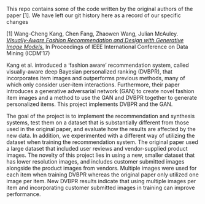This repo contains some of the code written by the original authors of the paper [1]. We have left our git history here as a record of our specific changes

[1] Wang-Cheng Kang, Chen Fang, Zhaowen Wang, Julian McAuley. *[Visually-Aware Fashion Recommendation and Design with Generative Image Models.](http://cseweb.ucsd.edu/~jmcauley/pdfs/icdm17.pdf)* In Proceedings of IEEE International Conference on Data Mining (ICDM'17)

Kang et al. introduced a ‘fashion aware’ recommendation system, called visually-aware deep Bayesian personalized ranking (DVBPR), that incorporates item images and outperforms previous methods, many of which only consider user-item interactions. Furthermore, their paper introduces a generative adversarial network (GAN) to create novel fashion item images and a method to use the GAN and DVBPR together to generate personalized items. This project implements DVBPR and the GAN. 

The goal of the project is to implement the recommendation and synthesis systems, test them on a dataset that is substantially different from those used in the original paper, and evaluate how the results are affected by the new data. In addition, we experimented with a different way of utilizing the dataset when training the recommendation system. The original paper used a large dataset that included user reviews and vendor-supplied product images. The novelty of this project lies in using a new, smaller dataset that has lower resolution images, and includes customer submitted images alongside the product images from vendors. Multiple images were used for each item when training DVBPR whereas the original paper only utilized one image per item. New DVBPR results indicate that using multiple images per item and incorporating customer submitted images in training can improve performance.
